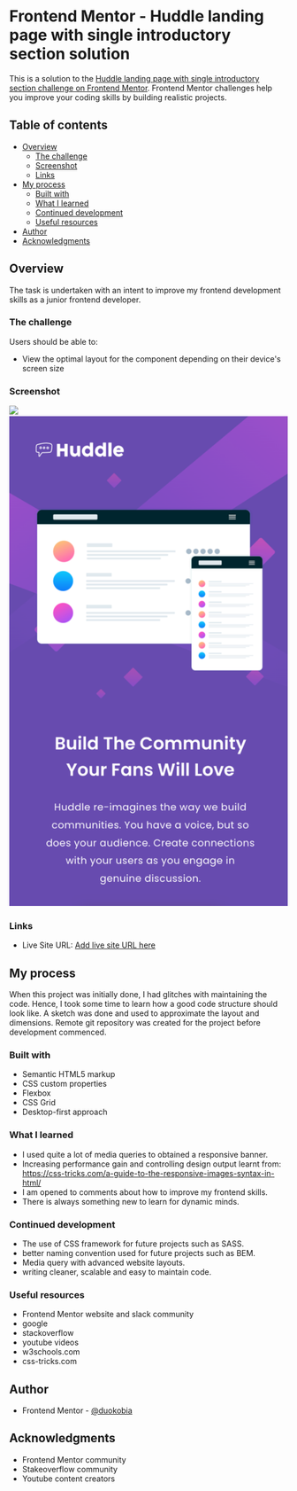 # Frontend Mentor - Huddle landing page with single introductory section solution

This is a solution to the [Huddle landing page with single introductory section challenge on Frontend Mentor](https://www.frontendmentor.io/challenges/huddle-landing-page-with-a-single-introductory-section-B_2Wvxgi0). Frontend Mentor challenges help you improve your coding skills by building realistic projects. 

## Table of contents

- [Overview](#overview)
  - [The challenge](#the-challenge)
  - [Screenshot](#screenshot)
  - [Links](#links)
- [My process](#my-process)
  - [Built with](#built-with)
  - [What I learned](#what-i-learned)
  - [Continued development](#continued-development)
  - [Useful resources](#useful-resources)
- [Author](#author)
- [Acknowledgments](#acknowledgments)

## Overview

The task is undertaken with an intent to improve my frontend development skills as a junior frontend developer.

### The challenge

Users should be able to:

- View the optimal layout for the component depending on their device's screen size

### Screenshot

![](./screenshots/hlpsis-desktop.png)
![](./screenshots/hlpsis-mobile.png)


### Links

- Live Site URL: [Add live site URL here](https://duokobia.github.io//)


## My process

When this project was initially done, I had glitches with maintaining the code. Hence, I took some time to learn how a good code structure should look like. A sketch was done and used to approximate the layout and dimensions. Remote git repository was created for the project before development commenced.


### Built with

- Semantic HTML5 markup
- CSS custom properties
- Flexbox
- CSS Grid
- Desktop-first approach 

### What I learned

- I used quite a lot of media queries to obtained a responsive banner.
- Increasing performance gain and controlling design output learnt from:
  https://css-tricks.com/a-guide-to-the-responsive-images-syntax-in-html/
- I am opened to comments about how to improve my frontend skills. 
- There is always something new to learn for dynamic minds.


### Continued development

- The use of CSS framework for future projects such as SASS.
- better naming convention used for future projects such as BEM.
- Media query with advanced website layouts.
- writing cleaner, scalable and easy to maintain code.

### Useful resources

- Frontend Mentor website and slack community
- google
- stackoverflow
- youtube videos
- w3schools.com
- css-tricks.com

## Author

- Frontend Mentor - [@duokobia](https://www.frontendmentor.io/profile/duokobia)

## Acknowledgments

- Frontend Mentor community
- Stakeoverflow community
- Youtube content creators




